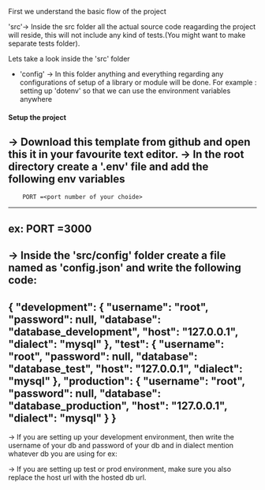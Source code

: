 First we understand the basic flow of the project

'src'-> Inside the src folder all the actual source code reagarding the project will reside, this will not include any kind of tests.(You might want to make separate tests folder).

Lets take a look inside the 'src' folder

- 'config' -> In this folder anything and everything regarding any configurations of setup of a library or module will be done. For example : setting up 'dotenv' so that we can use the environment variables anywhere 




#### Setup the project
-> Download this template from github and open this it in your favourite text editor.
-> In the root directory create a '.env' file and add the following env variables 
----
        PORT =<port number of your choide>
----
ex:
    PORT =3000
----

-> Inside the 'src/config' folder create a file named as 'config.json' and write the following code:
----
{
  "development": {
    "username": "root",
    "password": null,
    "database": "database_development",
    "host": "127.0.0.1",
    "dialect": "mysql"
  },
  "test": {
    "username": "root",
    "password": null,
    "database": "database_test",
    "host": "127.0.0.1",
    "dialect": "mysql"
  },
  "production": {
    "username": "root",
    "password": null,
    "database": "database_production",
    "host": "127.0.0.1",
    "dialect": "mysql"
  }
}
-------

-> If you are setting up your development environment, then write the username of your db and password of your db and in dialect mention whatever db you are using for ex:

-> If you are setting up test or prod environment, make sure you also replace the host url with the hosted db url.
